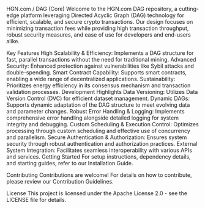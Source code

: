 HGN.com / DAG (Core)
Welcome to the HGN.com DAG repository, a cutting-edge platform leveraging Directed Acyclic Graph (DAG) technology for efficient, scalable, and secure crypto transactions. Our design focuses on minimizing transaction fees while providing high transaction throughput, robust security measures, and ease of use for developers and end-users alike.

Key Features
High Scalability & Efficiency: Implements a DAG structure for fast, parallel transactions without the need for traditional mining.
Advanced Security: Enhanced protection against vulnerabilities like Sybil attacks and double-spending.
Smart Contract Capability: Supports smart contracts, enabling a wide range of decentralized applications.
Sustainability: Prioritizes energy efficiency in its consensus mechanism and transaction validation processes.
Development Highlights
Data Versioning: Utilizes Data Version Control (DVC) for efficient dataset management.
Dynamic DAGs: Supports dynamic adaptation of the DAG structure to meet evolving data and parameter changes.
Robust Error Handling & Logging: Implements comprehensive error handling alongside detailed logging for system integrity and debugging.
Custom Scheduling & Execution Control: Optimizes processing through custom scheduling and effective use of concurrency and parallelism.
Secure Authentication & Authorization: Ensures system security through robust authentication and authorization practices.
External System Integration: Facilitates seamless interoperability with various APIs and services.
Getting Started
For setup instructions, dependency details, and starting guides, refer to our Installation Guide.

Contributing
Contributions are welcome! For details on how to contribute, please review our Contribution Guidelines.

License
This project is licensed under the Apache License 2.0 - see the LICENSE file for details.
